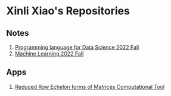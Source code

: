 # Xinli Xiao's Repositories

## Notes

1. [Programming language for Data Science 2022 Fall](https://xiaoxl.github.io/prds22)
2. [Machine Learning 2022 Fall](https://xiaoxl.github.io/ML)


## Apps

1. [Reduced Row Echelon forms of Matrices Computational Tool](https://rref.herokuapp.com)